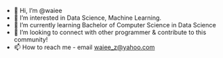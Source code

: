 - 👋 Hi, I’m @waiee
- 👀 I’m interested in Data Science, Machine Learning.
- 🌱 I’m currently learning Bachelor of Computer Science in Data Science
- 💞️ I’m looking to connect with other programmer & contribute to this community!
- 📫 How to reach me - email waiee_z@yahoo.com

<!---
waiee/waiee is a ✨ special ✨ repository because its `README.md` (this file) appears on your GitHub profile.
You can click the Preview link to take a look at your changes.
--->

